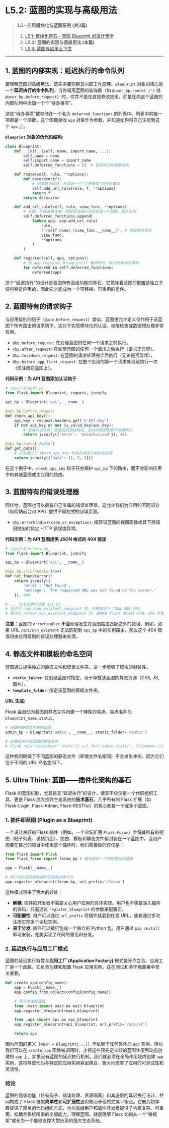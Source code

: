 # L5.2: 蓝图的实现与高级用法

> **L5 - 应用模块化与蓝图系列 (共3篇)**
> 1. [L5.1: 模块化基石 - 蓝图 Blueprint 的设计哲学](05.1-L5-Blueprint-Basics.md)
> 2. **L5.2: 蓝图的实现与高级用法 (本篇)**
> 3. [L5.3: 蓝图与应用上下文](05.3-L5-Blueprint-Context.md)

---

## 1. 蓝图的内部实现：延迟执行的命令队列

要理解蓝图的高级用法，首先需要洞察其内部工作原理。`Blueprint` 对象的核心是一个**延迟执行的命令队列**。当你调用蓝图的装饰器（如 `@user_bp.route('/')` 或 `@user_bp.before_request`）时，你并不是在直接修改应用，而是在向这个蓝图的内部队列中添加一个个“待办事项”。

这些“待办事项”被存储在一个名为 `deferred_functions` 的列表中。列表中的每一项都是一个函数，这个函数接收 `app` 对象作为参数，并知道如何将自己注册到这个 `app` 上。

**`Blueprint` 对象的伪代码结构:**

```python
class Blueprint:
    def __init__(self, name, import_name, ...):
        self.name = name
        self.import_name = import_name
        self.deferred_functions = []  # 延迟执行的函数队列

    def route(self, rule, **options):
        def decorator(f):
            # 记录路由信息，并添加一个“注册路由”的待办事项
            self.add_url_rule(rule, f, **options)
            return f
        return decorator

    def add_url_rule(self, rule, view_func, **options):
        # 关键：不是直接注册，而是将注册行为封装成一个函数，放入队列
        self.deferred_functions.append(
            lambda app: app.add_url_rule(
                rule,
                f"{self.name}.{view_func.__name__}", # 添加命名空间
                view_func,
                **options
            )
        )

    def register(self, app, options):
        # 当 app.register_blueprint() 被调用时，执行所有待办事项
        for deferred in self.deferred_functions:
            deferred(app)
```

这个“延迟执行”的设计是蓝图所有高级功能的基石。它意味着蓝图的配置是独立于任何特定应用的，因此它才能成为一个可移植、可重用的组件。

## 2. 蓝图特有的请求钩子

与应用级别的钩子（`@app.before_request`）类似，蓝图也允许定义仅作用于该蓝图下所有路由的请求钩子。这对于实现模块化的认证、权限检查或数据预处理非常有用。

*   `@bp.before_request`: 在处理蓝图的任何一个请求之前执行。
*   `@bp.after_request`: 在处理蓝图的任何一个请求之后执行（请求无异常）。
*   `@bp.teardown_request`: 在蓝图的请求处理完毕后执行（无论是否异常）。
*   `@bp.before_app_first_request`: 在整个应用的第一个请求处理前执行一次（仅注册在蓝图上）。

**代码示例：为 API 蓝图添加认证钩子**

```python
# /api/v1/auth.py
from flask import Blueprint, request, jsonify

api_bp = Blueprint('api', __name__)

@api_bp.before_request
def check_api_key():
    api_key = request.headers.get('X-API-Key')
    if not api_key or not is_valid_key(api_key):
        # 如果认证失败，直接返回错误响应，后续的视图函数不会被执行
        return jsonify({'error': 'Unauthorized'}), 401

@api_bp.route('/data')
def get_data():
    # 只有通过了 check_api_key 检查的请求才能到达这里
    return jsonify({'data': [1, 2, 3]})
```

在这个例子中，`check_api_key` 钩子只会保护 `api_bp` 下的路由，而不会影响应用中的其他蓝图或主应用的路由。

## 3. 蓝图特有的错误处理器

同样地，蓝图也可以拥有自己专属的错误处理器。这允许我们为应用的不同部分（如网站前台和 API）提供不同格式的错误页面。

*   `@bp.errorhandler(code_or_exception)`: 捕获该蓝图的视图函数或其下层调用抛出的特定 HTTP 错误或异常。

**代码示例：为 API 蓝图提供 JSON 格式的 404 错误**

```python
# /api/v1/errors.py
from flask import Blueprint, jsonify

api_bp = Blueprint('api', __name__)

@api_bp.errorhandler(404)
def not_found(error):
    return jsonify({
        'error': 'Not Found',
        'message': 'The requested URL was not found on the server.'
    }), 404

# ... 在主应用中注册 api_bp ...
# 当访问 /api/non_existent_endpoint 时，会触发这个 JSON 404 响应
# 而访问 /other_non_existent_endpoint 时，会触发 Flask 默认的 HTML 404 页面
```

**注意**：蓝图的 `errorhandler` **不会**处理发生在蓝图路由匹配之外的错误。例如，如果 URL `/api/non_existent` 无法匹配到 `api_bp` 中的任何路由，那么这个 404 错误将由应用级别的错误处理器来处理。

## 4. 静态文件和模板的命名空间

蓝图通过提供独立的静态文件和模板文件夹，进一步增强了模块的封装性。

*   **`static_folder`**: 在创建蓝图时指定，用于存放该蓝图的静态资源（CSS, JS, 图片）。
*   **`template_folder`**: 指定该蓝图的模板文件夹。

**URL 生成:**

Flask 会自动为蓝图的静态文件创建一个特殊的端点。端点名称为 `blueprint_name.static`。

```python
# 创建带静态文件夹的蓝图
admin_bp = Blueprint('admin', __name__, static_folder='static')

# 在模板中引用蓝图的静态文件
# <link rel="stylesheet" href="{{ url_for('admin.static', filename='css/style.css') }}">
```

这种机制确保了不同蓝图的静态文件（即使文件名相同）不会发生冲突，因为它们位于不同的 URL 命名空间下。

## 5. Ultra Think: 蓝图——插件化架构的基石

Flask 的蓝图机制，尤其是其“延迟执行”的设计，使其不仅仅是一个代码组织工具，更是 Flask 庞大插件生态系统的**技术基石**。几乎所有的 Flask 扩展（如 Flask-Login, Flask-Admin, Flask-RESTful）的核心都是一个或多个蓝图。

### 1. 插件即蓝图 (Plugin as a Blueprint)

一个设计良好的 Flask 插件（例如，一个论坛扩展 `Flask-Forum`）会将其所有的视图（帖子列表、发帖页面）、路由、模板和静态文件都封装在一个蓝图中。当用户想要在自己的项目中使用这个插件时，他们需要做的仅仅是：

```python
from flask import Flask
from flask_forum import forum_bp # 插件提供一个预配置好的蓝图

app = Flask(__name__)

# 用户可以完全控制插件的挂载点和行为
app.register_blueprint(forum_bp, url_prefix='/forum')
```

这种模式带来了巨大的好处：

*   **解耦**: 插件的开发者不需要关心用户应用的具体实现。用户也不需要深入插件的源码，只需通过 `register_blueprint` 的参数来配置它。
*   **可配置性**: 用户可以通过 `url_prefix` 将插件挂载到任意 URL，或者通过多次注册实现多个论坛实例。
*   **易于分发**: 插件可以被打包成一个独立的 Python 包，用户通过 `pip install` 即可安装，完美实现了代码的重用和分发。

### 2. 延迟执行与应用工厂模式

蓝图的延迟执行特性与**应用工厂 (Application Factory)** 模式是天作之合。应用工厂是一个函数，它负责创建和配置 Flask 应用实例。这在测试和多环境部署中至关重要。

```python
def create_app(config_name):
    app = Flask(__name__)
    app.config.from_object(config[config_name])

    # 导入并注册蓝图
    from .main import main as main_blueprint
    app.register_blueprint(main_blueprint)

    from .api import api as api_blueprint
    app.register_blueprint(api_blueprint, url_prefix='/api/v1')

    return app
```

因为蓝图的定义（`main = Blueprint(...)`）不依赖于任何具体的 `app` 实例，所以我们可以在 `create_app` 函数被调用时，才将这些预先定义好的蓝图注册到动态创建的 `app` 上。如果没有蓝图的延迟执行机制，我们就必须在全局作用域内创建 `app` 实例，这将导致代码与特定的应用实例紧密耦合，极大地损害了应用的可测试性和灵活性。

### 结论

蓝图的高级功能（特有钩子、错误处理、资源隔离）和其底层的延迟执行设计，共同构成了 Flask 框架**简单性**和**可扩展性**这对核心矛盾的完美平衡点。它既为初学者提供了简单的代码组织方式，也为高级用户和插件开发者提供了构建复杂、可重用、松耦合系统所需的全部能力。理解蓝图，就是理解 Flask 如何从一个“微框架”成长为一个能够支撑大型应用的强大生态系统。
